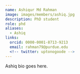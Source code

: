 ```yaml
---
name: Ashiqur Md Rahman
image: images/members/ashiq.jpg
description: PhD student
role: phd
aliases:
  - Ashiq
links:
  orcid: 0000-0001-8713-9213
  email: rahman79@purdue.edu
  <!-- twitter: uptonogoode -->
---
```


Ashiq bio goes here.